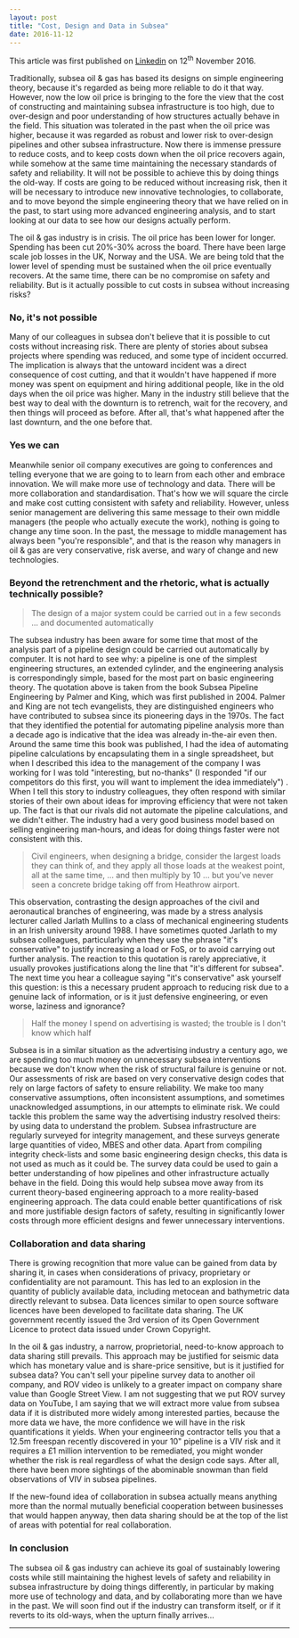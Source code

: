 ```yaml
---
layout: post
title: "Cost, Design and Data in Subsea"
date: 2016-11-12
---
```


This article was first published on [Linkedin](https://www.linkedin.com/pulse/cost-design-data-subsea-stephen-mcentee?articleId=6203192302513512448) on 12<sup>th</sup> November 2016.

Traditionally, subsea oil & gas has based its designs on simple engineering theory, because it's regarded as being more reliable to do it that way. However, now the low oil price is bringing to the fore the view that the cost of constructing and maintaining subsea infrastructure is too high, due to over-design and poor understanding of how structures actually behave in the field. This situation was tolerated in the past when the oil price was higher, because it was regarded as robust and lower risk to over-design pipelines and other subsea infrastructure. Now there is immense pressure to reduce costs, and to keep costs down when the oil price recovers again, while somehow at the same time maintaining the necessary standards of safety and reliability. It will not be possible to achieve this by doing things the old-way. If costs are going to be reduced without increasing risk, then it will be necessary to introduce new innovative technologies, to collaborate, and to move beyond the simple engineering theory that we have relied on in the past, to start using more advanced engineering analysis, and to start looking at our data to see how our designs actually perform.

The oil & gas industry is in crisis. The oil price has been lower for longer. Spending has been cut 20%-30% across the board. There have been large scale job losses in the UK, Norway and the USA. We are being told that the lower level of spending must be sustained when the oil price eventually recovers. At the same time, there can be no compromise on safety and reliability. But is it actually possible to cut costs in subsea without increasing risks?

### No, it's not possible

Many of our colleagues in subsea don't believe that it is possible to cut costs without increasing risk. There are plenty of stories about subsea projects where spending was reduced, and some type of incident occurred. The implication is always that the untoward incident was a direct consequence of cost cutting, and that it wouldn't have happened if more money was spent on equipment and hiring additional people, like in the old days when the oil price was higher. Many in the industry still believe that the best way to deal with the downturn is to retrench, wait for the recovery, and then things will proceed as before. After all, that's what happened after the last downturn, and the one before that.

### Yes we can

Meanwhile senior oil company executives are going to conferences and telling everyone that we are going to to learn from each other and embrace innovation. We will make more use of technology and data. There will be more collaboration and standardisation. That's how we will square the circle and make cost cutting consistent with safety and reliability. However, unless senior management are delivering this same message to their own middle managers (the people who actually execute the work), nothing is going to change any time soon. In the past, the message to middle management has always been "you're responsible", and that is the reason why managers in oil & gas are very conservative, risk averse, and wary of change and new technologies.

### Beyond the retrenchment and the rhetoric, what is actually technically possible?

> The design of a major system could be carried out in a few seconds ... and documented automatically

The subsea industry has been aware for some time that most of the analysis part of a pipeline design could be carried out automatically by computer. It is not hard to see why: a pipeline is one of the simplest engineering structures, an extended cylinder, and the engineering analysis is correspondingly simple, based for the most part on basic engineering theory. The quotation above is taken from the book Subsea Pipeline Engineering by Palmer and King, which was first published in 2004. Palmer and King are not tech evangelists, they are distinguished engineers who have contributed to subsea since its pioneering days in the 1970s. The fact that they identified the potential for automating pipeline analysis more than a decade ago is indicative that the idea was already in-the-air even then. Around the same time this book was published, I had the idea of automating pipeline calculations by encapsulating them in a single spreadsheet, but when I described this idea to the management of the company I was working for I was told "interesting, but no-thanks" (I responded "if our competitors do this first, you will want to implement the idea immediately") . When I tell this story to industry colleagues, they often respond with similar stories of their own about ideas for improving efficiency that were not taken up. The fact is that our rivals did not automate the pipeline calculations, and we didn't either. The industry had a very good business model based on selling engineering man-hours, and ideas for doing things faster were not consistent with this. 

> Civil engineers, when designing a bridge, consider the largest loads they can think of, and they apply all those loads at the weakest point, all at the same time, ... and then multiply by 10 ... but you've never seen a concrete bridge taking off from Heathrow airport.

This observation, contrasting the design approaches of the civil and aeronautical branches of engineering, was made by a stress analysis lecturer called Jarlath Mullins to a class of mechanical engineering students in an Irish university around 1988. I have sometimes quoted Jarlath to my subsea colleagues, particularly when they use the phrase "it's conservative" to justify increasing a load or FoS, or to avoid carrying out further analysis. The reaction to this quotation is rarely appreciative, it usually provokes justifications along the line that "it's different for subsea". The next time you hear a colleague saying "it's conservative" ask yourself this question: is this a necessary prudent approach to reducing risk due to a genuine lack of information, or is it just defensive engineering, or even worse, laziness and ignorance?

> Half the money I spend on advertising is wasted; the trouble is I don't know which half

Subsea is in a similar situation as the advertising industry a century ago, we are spending too much money on unnecessary subsea interventions because we don't know when the risk of structural failure is genuine or not. Our assessments of risk are based on very conservative design codes that rely on large factors of safety to ensure reliability. We make too many conservative assumptions, often inconsistent assumptions, and sometimes unacknowledged assumptions, in our attempts to eliminate risk. We could tackle this problem the same way the advertising industry resolved theirs: by using data to understand the problem. Subsea infrastructure are regularly surveyed for integrity management, and these surveys generate large quantities of video, MBES and other data. Apart from compiling integrity check-lists and some basic engineering design checks, this data is not used as much as it could be. The survey data could be used to gain a better understanding of how pipelines and other infrastructure actually behave in the field. Doing this would help subsea move away from its current theory-based engineering approach to a more reality-based engineering approach. The data could enable better quantifications of risk and more justifiable design factors of safety, resulting in significantly lower costs through more efficient designs and fewer unnecessary interventions.

### Collaboration and data sharing

There is growing recognition that more value can be gained from data by sharing it, in cases when considerations of privacy, proprietary or confidentiality are not paramount. This has led to an explosion in the quantity of publicly available data, including metocean and bathymetric data directly relevant to subsea. Data licences similar to open source software licences have been developed to facilitate data sharing. The UK government recently issued the 3rd version of its Open Government Licence to protect data issued under Crown Copyright.

In the oil & gas industry, a narrow, proprietorial, need-to-know approach to data sharing still prevails. This approach may be justified for seismic data which has monetary value and is share-price sensitive, but is it justified for subsea data? You can't sell your pipeline survey data to another oil company, and ROV video is unlikely to a greater impact on company share value than Google Street View. I am not suggesting that we put ROV survey data on YouTube, I am saying that we will extract more value from subsea data if it is distributed more widely among interested parties, because the more data we have, the more confidence we will have in the risk quantifications it yields. When your engineering contractor tells you that a 12.5m freespan recently discovered in your 10" pipeline is a VIV risk and it requires a £1 million intervention to be remediated, you might wonder whether the risk is real regardless of what the design code says. After all, there have been more sightings of the abominable snowman than field observations of VIV in subsea pipelines.

If the new-found idea of collaboration in subsea actually means anything more than the normal mutually beneficial cooperation between businesses that would happen anyway, then data sharing should be at the top of the list of areas with potential for real collaboration.

### In conclusion

The subsea oil & gas industry can achieve its goal of sustainably lowering costs while still maintaining the highest levels of safety and reliability in subsea infrastructure by doing things differently, in particular by making more use of technology and data, and by collaborating more than we have in the past. We will soon find out if the industry can transform itself, or if it reverts to its old-ways, when the upturn finally arrives...

________________________________


